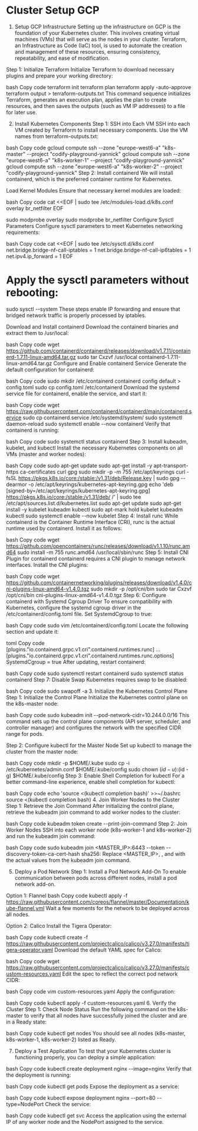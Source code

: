 # Cluster Setup GCP

1. Setup GCP Infrastructure
   Setting up the infrastructure on GCP is the foundation of your Kubernetes cluster. This involves creating virtual machines (VMs) that will serve as the nodes in your cluster. Terraform, an Infrastructure as Code (IaC) tool, is used to automate the creation and management of these resources, ensuring consistency, repeatability, and ease of modification.

Step 1: Initialize Terraform
Initialize Terraform to download necessary plugins and prepare your working directory:

bash
Copy code
terraform init
terraform plan
terraform apply -auto-approve
terraform output > terraform-outputs.txt
This command sequence initializes Terraform, generates an execution plan, applies the plan to create resources, and then saves the outputs (such as VM IP addresses) to a file for later use.

2. Install Kubernetes Components
   Step 1: SSH into Each VM
   SSH into each VM created by Terraform to install necessary components. Use the VM names from terraform-outputs.txt:

bash
Copy code
gcloud compute ssh --zone "europe-west6-a" "k8s-master" --project "codify-playground-yannick"
gcloud compute ssh --zone "europe-west6-a" "k8s-worker-1" --project "codify-playground-yannick"
gcloud compute ssh --zone "europe-west6-a" "k8s-worker-2" --project "codify-playground-yannick"
Step 2: Install containerd
We will install containerd, which is the preferred container runtime for Kubernetes.

Load Kernel Modules
Ensure that necessary kernel modules are loaded:

bash
Copy code
cat <<EOF | sudo tee /etc/modules-load.d/k8s.conf
overlay
br_netfilter
EOF

sudo modprobe overlay
sudo modprobe br_netfilter
Configure Sysctl Parameters
Configure sysctl parameters to meet Kubernetes networking requirements:

bash
Copy code
cat <<EOF | sudo tee /etc/sysctl.d/k8s.conf
net.bridge.bridge-nf-call-iptables = 1
net.bridge.bridge-nf-call-ip6tables = 1
net.ipv4.ip_forward = 1
EOF

# Apply the sysctl parameters without rebooting:

sudo sysctl --system
These steps enable IP forwarding and ensure that bridged network traffic is properly processed by iptables.

Download and Install containerd
Download the containerd binaries and extract them to /usr/local:

bash
Copy code
wget https://github.com/containerd/containerd/releases/download/v1.7.11/containerd-1.7.11-linux-amd64.tar.gz
sudo tar Cxzvf /usr/local containerd-1.7.11-linux-amd64.tar.gz
Configure and Enable containerd Service
Generate the default configuration for containerd:

bash
Copy code
sudo mkdir /etc/containerd
containerd config default > config.toml
sudo cp config.toml /etc/containerd
Download the systemd service file for containerd, enable the service, and start it:

bash
Copy code
wget https://raw.githubusercontent.com/containerd/containerd/main/containerd.service
sudo cp containerd.service /etc/systemd/system/
sudo systemctl daemon-reload
sudo systemctl enable --now containerd
Verify that containerd is running:

bash
Copy code
sudo systemctl status containerd
Step 3: Install kubeadm, kubelet, and kubectl
Install the necessary Kubernetes components on all VMs (master and worker nodes):

bash
Copy code
sudo apt-get update
sudo apt-get install -y apt-transport-https ca-certificates curl gpg
sudo mkdir -p -m 755 /etc/apt/keyrings
curl -fsSL https://pkgs.k8s.io/core:/stable:/v1.31/deb/Release.key | sudo gpg --dearmor -o /etc/apt/keyrings/kubernetes-apt-keyring.gpg
echo 'deb [signed-by=/etc/apt/keyrings/kubernetes-apt-keyring.gpg] https://pkgs.k8s.io/core:/stable:/v1.31/deb/ /' | sudo tee /etc/apt/sources.list.d/kubernetes.list
sudo apt-get update
sudo apt-get install -y kubelet kubeadm kubectl
sudo apt-mark hold kubelet kubeadm kubectl
sudo systemctl enable --now kubelet
Step 4: Install runc
While containerd is the Container Runtime Interface (CRI), runc is the actual runtime used by containerd. Install it as follows:

bash
Copy code
wget https://github.com/opencontainers/runc/releases/download/v1.1.10/runc.amd64
sudo install -m 755 runc.amd64 /usr/local/sbin/runc
Step 5: Install CNI Plugin for containerd
containerd requires a CNI plugin to manage network interfaces. Install the CNI plugins:

bash
Copy code
wget https://github.com/containernetworking/plugins/releases/download/v1.4.0/cni-plugins-linux-amd64-v1.4.0.tgz
sudo mkdir -p /opt/cni/bin
sudo tar Cxzvf /opt/cni/bin cni-plugins-linux-amd64-v1.4.0.tgz
Step 6: Configure containerd with Systemd Cgroup Driver
To ensure compatibility with Kubernetes, configure the systemd cgroup driver in the /etc/containerd/config.toml file. Set SystemdCgroup to true:

bash
Copy code
sudo vim /etc/containerd/config.toml
Locate the following section and update it:

toml
Copy code
[plugins."io.containerd.grpc.v1.cri".containerd.runtimes.runc]
...
[plugins."io.containerd.grpc.v1.cri".containerd.runtimes.runc.options]
SystemdCgroup = true
After updating, restart containerd:

bash
Copy code
sudo systemctl restart containerd
sudo systemctl status containerd
Step 7: Disable Swap
Kubernetes requires swap to be disabled:

bash
Copy code
sudo swapoff -a 3. Initialize the Kubernetes Control Plane
Step 1: Initialize the Control Plane
Initialize the Kubernetes control plane on the k8s-master node:

bash
Copy code
sudo kubeadm init --pod-network-cidr=10.244.0.0/16
This command sets up the control plane components (API server, scheduler, and controller manager) and configures the network with the specified CIDR range for pods.

Step 2: Configure kubectl for the Master Node
Set up kubectl to manage the cluster from the master node:

bash
Copy code
mkdir -p $HOME/.kube
sudo cp -i /etc/kubernetes/admin.conf $HOME/.kube/config
sudo chown $(id -u):$(id -g) $HOME/.kube/config
Step 3: Enable Shell Completion for kubectl
For a better command-line experience, enable shell completion for kubectl:

bash
Copy code
echo 'source <(kubectl completion bash)' >>~/.bashrc
source <(kubectl completion bash) 4. Join Worker Nodes to the Cluster
Step 1: Retrieve the Join Command
After initializing the control plane, retrieve the kubeadm join command to add worker nodes to the cluster:

bash
Copy code
kubeadm token create --print-join-command
Step 2: Join Worker Nodes
SSH into each worker node (k8s-worker-1 and k8s-worker-2) and run the kubeadm join command:

bash
Copy code
sudo kubeadm join <MASTER_IP>:6443 --token <TOKEN> --discovery-token-ca-cert-hash sha256:<HASH>
Replace <MASTER_IP>, <TOKEN>, and <HASH> with the actual values from the kubeadm join command.

5. Deploy a Pod Network
   Step 1: Install a Pod Network Add-On
   To enable communication between pods across different nodes, install a pod network add-on.

Option 1: Flannel
bash
Copy code
kubectl apply -f https://raw.githubusercontent.com/coreos/flannel/master/Documentation/kube-flannel.yml
Wait a few moments for the network to be deployed across all nodes.

Option 2: Calico
Install the Tigera Operator:

bash
Copy code
kubectl create -f https://raw.githubusercontent.com/projectcalico/calico/v3.27.0/manifests/tigera-operator.yaml
Download the default YAML spec for Calico:

bash
Copy code
wget https://raw.githubusercontent.com/projectcalico/calico/v3.27.0/manifests/custom-resources.yaml
Edit the spec to reflect the correct pod network CIDR:

bash
Copy code
vim custom-resources.yaml
Apply the configuration:

bash
Copy code
kubectl apply -f custom-resources.yaml 6. Verify the Cluster
Step 1: Check Node Status
Run the following command on the k8s-master to verify that all nodes have successfully joined the cluster and are in a Ready state:

bash
Copy code
kubectl get nodes
You should see all nodes (k8s-master, k8s-worker-1, k8s-worker-2) listed as Ready.

7. Deploy a Test Application
   To test that your Kubernetes cluster is functioning properly, you can deploy a simple application:

bash
Copy code
kubectl create deployment nginx --image=nginx
Verify that the deployment is running:

bash
Copy code
kubectl get pods
Expose the deployment as a service:

bash
Copy code
kubectl expose deployment nginx --port=80 --type=NodePort
Check the service:

bash
Copy code
kubectl get svc
Access the application using the external IP of any worker node and the NodePort assigned to the service.
